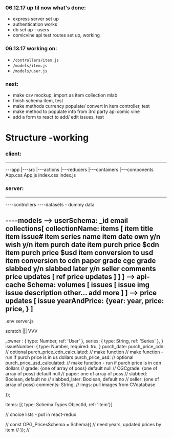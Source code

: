### 06.12.17 up til now what's done:
* express server set up
* authentication works
* db set up - users
* comicvine api test routes set up, working

### 06.13.17 working on:
* `/controllers/item.js`
* `/models/item.js`
* `/models/user.js`
### next:
* make csv mockup, import as item collection mlab
* finish schema item, test
* make methods currency populate/ convert in item controller, test
* make method to populate info from 3rd party api comic vine
* add a form to react to add/ edit issues, test

# Structure -working

### client:
---------
---app
    |---src
        |---actions
        |---reducers
        |---containers
        |---components
        App.css
        App.js
        index.css
        index.js


### server:
---------

----controllers
----datasets
            - dummy data

----models
    --> userSchema: 
         _id
            email
            collections[ 
                collectionName:
                    items [
                    item title
                    item issue#
                    item series name
                    item date
                    own y/n
                    wish y/n
                    item purch date
                    item purch price $cdn
                    item purch price $usd
                    item conversion to usd
                    item conversion to cdn
                    paper
                    grade
                    cgc grade
                    slabbed y/n
                    slabbed later y/n
                    seller
                    comments
                        price updates [
                            ref price updates
                        ]
                    ]
            ]
    --> api-cache Schema:
            volumes [
                issues [
                    issue img
                    issue description
                    other... add more
                ]
            ]
    --> price updates
            [ issue
                yearAndPrice: {year: year, price: price, }
            ]
----
.env
server.js


scratch
  |||
  VVV

_owner : { type: Number, ref: 'User' },
    series: { type: String, ref: 'Series' },
    }
    issueNumber: {
        type: Number,
        required: tru,
    }
    purch_date: 
    purch_price_cdn: // optional 
    purch_price_cdn_calculated: // make function // make function - run if purch price is in us dollars
    purch_price_usd: // optional
    purch_price_usd_calculated: // make function - run if purch price is in cdn dollars
    // grade: {one of array of poss} default null
    // CGCgrade: {one of array of poss} default null
    // paper: one of array of poss
    // slabbed: Boolean, default no
    // slabbed_later: Boolean, default no
    // seller: (one of array of poss)
    comments: String,
    // imgs: pull images from CVdatabase
    
});

items: [{ type: Schema.Types.ObjectId, ref: 'item'}]


// choice lists - put in react-redux


// const OPG_PricesSchema = Schema({
    // need years, updated prices by item
// });
// 